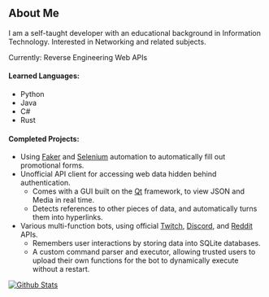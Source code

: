 ## About Me
I am a self-taught developer with an educational background in Information Technology. Interested in Networking and related subjects.

Currently: Reverse Engineering Web APIs

#### Learned Languages:
+ Python
+ Java
+ C#
+ Rust

#### Completed Projects:
+ Using [Faker](https://pypi.org/project/Faker) and [Selenium](https://www.selenium.dev/) automation to automatically fill out promotional forms.
+ Unofficial API client for accessing web data hidden behind authentication.
    + Comes with a GUI built on the [Qt](https://www.qt.io) framework, to view JSON and Media in real time.
    + Detects references to other pieces of data, and automatically turns them into hyperlinks.
+ Various multi-function bots, using official [Twitch](https://dev.twitch.tv/docs/api/), [Discord](https://discord.com/developers/docs/reference), and [Reddit](https://www.reddit.com/dev/api) APIs.
    + Remembers user interactions by storing data into SQLite databases.
    + A custom command parser and executor, allowing trusted users to upload their own functions for the bot to dynamically execute without a restart.


[![Github Stats](https://github-readme-stats.vercel.app/api?username=Cubicpath&show_icons=true&theme=tokyonight&hide_border=true)](https://github.com/Cubicpath)
